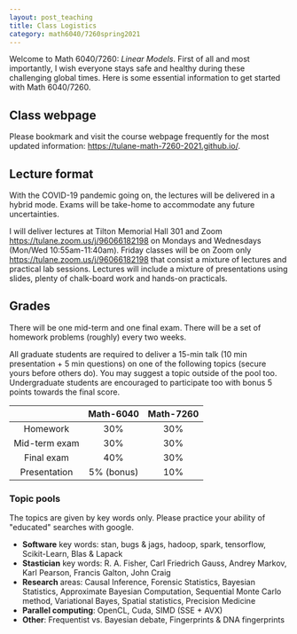 ```yaml
---
layout: post_teaching
title: Class Logistics
category: math6040/7260spring2021
---
```


Welcome to Math 6040/7260: *Linear Models*. First of all and most importantly, I wish everyone stays safe and healthy during these challenging global times. Here is some essential information to get started with Math 6040/7260.

## Class webpage

Please bookmark and visit the course webpage frequently for the most updated information:
<https://tulane-math-7260-2021.github.io/>.

## Lecture format

With the COVID-19 pandemic going on, the lectures will be delivered in a hybrid mode.  Exams will be take-home to accommodate any future uncertainties.

I will deliver lectures at Tilton Memorial Hall 301 and Zoom <https://tulane.zoom.us/j/96066182198> on Mondays and Wednesdays (Mon/Wed 10:55am-11:40am).  Friday classes will be on Zoom only <https://tulane.zoom.us/j/96066182198> that consist a mixture of lectures and practical lab sessions.  Lectures will include a mixture of presentations using slides, plenty of chalk-board work and hands-on practicals.

## Grades

There will be one mid-term and one final exam.  There will be a set of homework problems (roughly) every two weeks.

All graduate students are required to deliver a 15-min talk (10 min presentation + 5 min questions) on one of the following topics (secure yours before others do).  You may suggest a topic outside of the pool too.  Undergraduate students are encouraged to participate too with bonus 5 points towards the final score.

|      | Math-6040 | Math-7260|
|:----:|:---------:|:--------:|
|Homework| 30% | 30%|
|Mid-term exam| 30%| 30% |
|Final exam| 40% | 30% |
|Presentation| 5% (bonus) | 10% |

### Topic pools

The topics are given by key words only.  Please practice your ability of "educated" searches with google.

- **Software** key words: stan, bugs & jags, hadoop, spark, tensorflow, Scikit-Learn, Blas & Lapack
- **Stastician** key words: R. A. Fisher, Carl Friedrich Gauss, Andrey Markov, Karl Pearson, Francis Galton, John Craig
- **Research** areas: Causal Inference, Forensic Statistics, Bayesian Statistics, Approximate Bayesian Computation, Sequential Monte Carlo method, Variational Bayes, Spatial statistics, Precision Medicine
- **Parallel computing**: OpenCL, Cuda, SIMD (SSE + AVX)
- **Other**: Frequentist vs. Bayesian debate, Fingerprints & DNA fingerprints